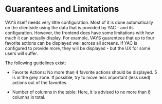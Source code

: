 # Guarantees and Limitations

VAYS itself needs very little configuration. Most of it is done automatically on the
clientside using the data that is provided by YAC - and its configuration.
However, the frontend does have some limitations with how much it can actually display.
For example, VAYS guarantees that up to four favorite actions can be displayed well
across all screens. If YAC is configured to provide more, they will be displayed - but the UX for some users will suffer.

The following guidelines exist:

- Favorite Actions: No more than 4 favorite actions should be displayed. 5 is in the grey zone. If possible, try to move less important (less used) actions out of the favorites.

- Number of columns in the table: Here, it is advised to no more than 8 columns in total.






